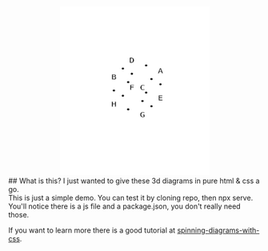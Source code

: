 <div align="center">
<img src="./public/spin.gif" alt="spinning square diagram"/>
</div>
## What is this?
I just wanted to give these 3d diagrams in pure html & css a go. <br/>
This is just a simple demo. You can test it by cloning repo, then npx serve. <br/>
You'll notice there is a js file and a package.json, you don't really need those.

If you want to learn more there is a good tutorial at [spinning-diagrams-with-css](https://x.st/spinning-diagrams-with-css/).
